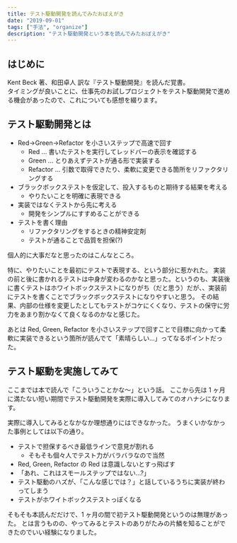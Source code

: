 ```yaml
---
title: テスト駆動開発を読んでみたおぼえがき
date: "2019-09-01"
tags: ["手法", "organize"]
description: "テスト駆動開発という本を読んでみたおぼえがき"
---
```


## はじめに

Kent Beck 著、和田卓人 訳な『テスト駆動開発』を読んだ覚書。  
タイミングが良いことに、仕事先のお試しプロジェクトをテスト駆動開発で進める機会があったので、これについても感想を綴ります。

## テスト駆動開発とは

- Red→Green→Refactor を小さいステップで高速で回す
  - Red ... 書いたテストを実行してレッドバーの表示を確認する
  - Green ... とりあえずテストが通る形で実装する
  - Refactor ... 引数で取得できたり、柔軟に変更できる箇所をリファクタリングする
- ブラックボックステストを仮定して、投入するものと期待する結果を考える
  - やりたいことを明確に表現できる
- 実装ではなくテストから先に考える
  - 開発をシンプルにすすめることができる
- テストを書く理由
  - リファクタリングをするときの精神安定剤
  - テストが通ることで品質を担保(?)

個人的に大事だなと思ったのはこんなところ。

特に、やりたいことを最初にテストで表現する、という部分に惹かれた。
実装の前と後に書かれるテストは中身が変わるのかなと思った。というのも、実装後に書くテストはホワイトボックステストになりがち（だと思う）だが、、実装前にテストを書くことでブラックボックステストになりやすいと思う。
その結果、内部の仕様を変更したとしてもテストがコケにくくなり、テストの保守に労力をあまり割かなくて良くなるのかなと感じた。

あとは Red, Green, Refactor を小さいステップで回すことで目標に向かって柔軟に実装できるという箇所が読んでて「素晴らしい…」ってなるポイントだった。

## テスト駆動を実施してみて

ここまでは本で読んで「こういうことかな〜」という話。
ここから先は 1 ヶ月に満たない短い期間でテスト駆動開発を実際に導入してみてのオハナシになります。

実際に導入してみるとなかなか理想通りにはできなかった。
うまくいかなかった事例としては以下の通り。

- テストで担保するべき最低ラインで意見が割れる
  - そもそも個々人でテスト力がバラバラなので当然
- Red, Green, Refactor の Red は意識しないとすっ飛ばす
- 「あれ、これはスモールステップではない...?」
- テスト駆動のハズが、「こんな感じでは？」と話しているうちに実装が終わってしまう
- テストがホワイトボックステストっぽくなる

そもそも本読んだだけで、1 ヶ月の間で初テスト駆動開発というのは無理があった。
とは言うものの、やってみるとテストのありがたみの片鱗を知ることができたのでいい経験になりました。
